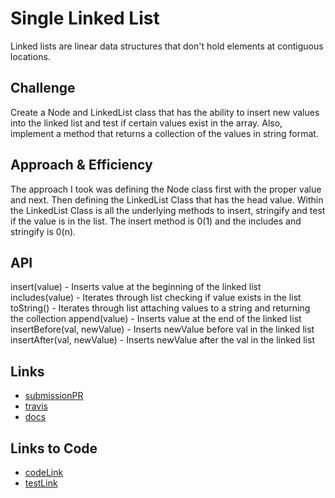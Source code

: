 # Single Linked List
Linked lists are linear data structures that don't hold elements at contiguous locations.

## Challenge
Create a Node and LinkedList class that has the ability to insert new values into the linked list and test if certain values exist in the array. Also, implement a method that returns a collection of the values in string format.

## Approach & Efficiency
The approach I took was defining the Node class first with the proper value and next. Then defining the LinkedList Class that has the head value. Within the LinkedList Class is all the underlying methods to insert, stringify and test if the value is in the list. The insert method is 0(1) and the includes and stringify is 0(n).

## API
insert(value) - Inserts value at the beginning of the linked list
includes(value) - Iterates through list checking if value exists in the list
toString() - Iterates through list attaching values to a string and returning the collection
append(value) - Inserts value at the end of the linked list
insertBefore(val, newValue) - Inserts newValue before val in the linked list
insertAfter(val, newValue) - Inserts newValue after the val in the linked list

## Links
* [submissionPR](https://github.com/trevorthompson-401-advanced-javascript/data-structures-and-algorithms/pull/11)
* [travis](https://travis-ci.com/trevorthompson-401-advanced-javascript/data-structures-and-algorithms/builds/144240606)
* [docs](/docs)

## Links to Code
* [codeLink](linked-list.js)
* [testLink](__tests__/linked-list.test.js)

